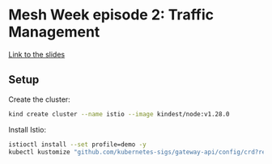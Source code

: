 # Mesh Week episode 2: Traffic Management

[Link to the slides](https://docs.google.com/presentation/d/1vodrDm50FaKoYIWtCAdtHFCuuyeAZ6zfWMqxQEBBa9w/edit?usp=sharing)


## Setup

Create the cluster:

```bash
kind create cluster --name istio --image kindest/node:v1.28.0
```

Install Istio:

```bash
istioctl install --set profile=demo -y
kubectl kustomize "github.com/kubernetes-sigs/gateway-api/config/crd?ref=v0.8.0" | kubectl apply -f -;
```
